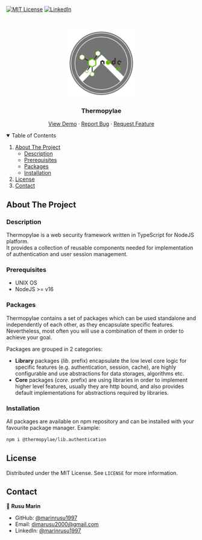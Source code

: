 [![MIT License][license-shield]][license-url]
[![LinkedIn][linkedin-shield]][linkedin-url]

<!-- PROJECT LOGO -->
<br />
<p align="center">
  <a href="https://github.com/marinrusu1997/thermopylae">
    <img src="./assets/img/spartan-shield.png" alt="Logo" width="180" height="180">
  </a>
</p>

<h3 align="center">Thermopylae</h3>

<p align="center">
<a href="https://github.com/othneildrew/Best-README-Template">View Demo</a>
·
<a href="https://github.com/othneildrew/Best-README-Template/issues">Report Bug</a>
·
<a href="https://github.com/othneildrew/Best-README-Template/issues">Request Feature</a>
</p>

<!-- TABLE OF CONTENTS -->
<details open="open">
  <summary>Table of Contents</summary>
  <ol>
    <li>
        <a href="#about-the-project">About The Project</a>
        <ul>
            <li><a href="#description">Description</a></li>
            <li><a href="#prerequisites">Prerequisites</a></li>
            <li><a href="#packages">Packages</a></li>
            <li><a href="#installation">Installation</a></li>
        </ul>
    </li>
    <li><a href="#license">License</a></li>
    <li><a href="#contact">Contact</a></li>
  </ol>
</details>

<!-- ABOUT THE PROJECT -->
## About The Project

### Description

Thermopylae is a web security framework written in TypeScript for NodeJS platform. <br/>
It provides a collection of reusable components needed for implementation of authentication and user session management.

### Prerequisites

* UNIX OS
* NodeJS >= v16

### Packages

Thermopylae contains a set of packages which can be used standalone and independently of each other, as they encapsulate
specific features. Nevertheless, most often you will use a combination of them in order to achieve your goal.

Packages are grouped in 2 categories:
* **Library** packages (*lib.* prefix) encapsulate the low level core logic for specific features (e.g. authentication, session, cache), are highly configurable and use abstractions for data storages, algorithms etc.
* **Core** packages (*core.* prefix) are using libraries in order to implement higher level features, usually they are http bound, and also provides default implementations for abstractions required by libraries.


### Installation

All packages are available on npm repository and can be installed with your favourite package manager.
Example:

```sh
npm i @thermopylae/lib.authentication
```

<!-- LICENSE -->
## License

Distributed under the MIT License. See `LICENSE` for more information.


<!-- CONTACT -->
## Contact

👤 **Rusu Marin**

* GitHub: [@marinrusu1997](https://github.com/marinrusu1997)
* Email: [dimarusu2000@gmail.com](mailto:dimarusu2000@gmail.com)
* LinkedIn: [@marinrusu1997](https://linkedin.com/in/marinrusu1997)

<!-- MARKDOWN LINKS & IMAGES -->
<!-- https://www.markdownguide.org/basic-syntax/#reference-style-links -->
[license-shield]: https://img.shields.io/github/license/othneildrew/Best-README-Template.svg?style=for-the-badge
[license-url]: https://github.com/marinrusu1997/thermopylae/blob/master/LICENSE
[linkedin-shield]: https://img.shields.io/badge/-LinkedIn-black.svg?style=for-the-badge&logo=linkedin&colorB=555
[linkedin-url]: https://linkedin.com/in/marinrusu1997
